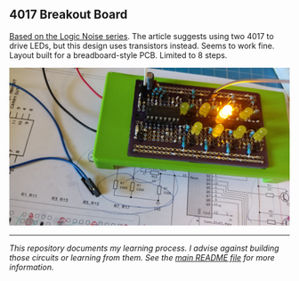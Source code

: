 4017 Breakout Board
-------------------

[Based on the Logic Noise series](https://hackaday.com/2015/04/24/logic-noise-sequencing-in-silicon/). The article suggests using two 4017 to drive LEDs, but this design uses transistors instead. Seems to work fine. Layout built for a breadboard-style PCB. Limited to 8 steps.

![Photo of the module](4017%20Photo.jpg)

------

_This repository documents my learning process. I advise against building those circuits or learning from them. See the [main README file](../README.md) for more information._